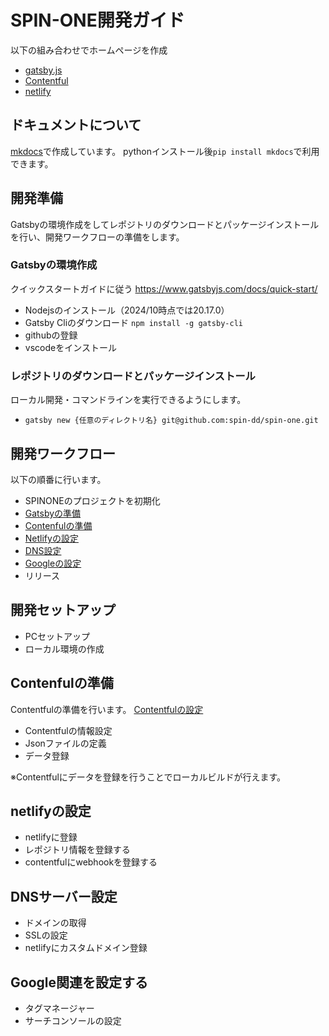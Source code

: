 # SPIN-ONE開発ガイド

以下の組み合わせでホームページを作成

- [gatsby.js](https://www.gatsbyjs.com/)
- [Contentful](https://www.contentful.com/)
- [netlify](https://www.netlify.com/)

## ドキュメントについて

[mkdocs](https://mkdocs-origin.readthedocs.io/en/latest/)で作成しています。
pythonインストール後`pip install mkdocs`で利用できます。

## 開発準備

Gatsbyの環境作成をしてレポジトリのダウンロードとパッケージインストールを行い、開発ワークフローの準備をします。

### Gatsbyの環境作成

クイックスタートガイドに従う
<https://www.gatsbyjs.com/docs/quick-start/>

- Nodejsのインストール（2024/10時点では20.17.0）
- Gatsby Cliのダウンロード `npm install -g gatsby-cli`
- githubの登録
- vscodeをインストール

### レポジトリのダウンロードとパッケージインストール

ローカル開発・コマンドラインを実行できるようにします。

- `gatsby new {任意のディレクトリ名} git@github.com:spin-dd/spin-one.git`

## 開発ワークフロー

以下の順番に行います。

- SPINONEのプロジェクトを初期化
- [Gatsbyの準備](./Gatsby/readme.md)
- [Contenfulの準備](./Contentful/readme.md)
- [Netlifyの設定](./netlify/readme.md)
- [DNS設定](./DNS/readme.md)
- [Googleの設定](./Google/readme.md)
- リリース

## 開発セットアップ

- PCセットアップ
- ローカル環境の作成

## Contenfulの準備

Contentfulの準備を行います。
[Contentfulの設定](./Contentful/readme.md)

- Contentfulの情報設定
- Jsonファイルの定義
- データ登録

※Contentfulにデータを登録を行うことでローカルビルドが行えます。

## netlifyの設定

- netlifyに登録
- レポジトリ情報を登録する
- contentfulにwebhookを登録する

## DNSサーバー設定

- ドメインの取得
- SSLの設定
- netlifyにカスタムドメイン登録

## Google関連を設定する

- タグマネージャー
- サーチコンソールの設定
